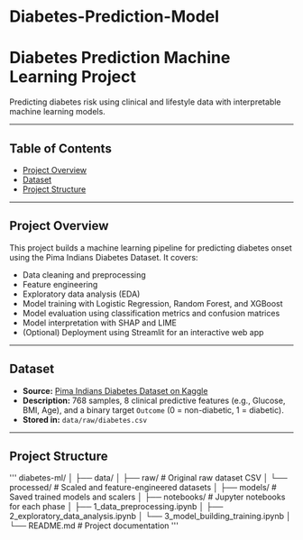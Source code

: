 # Diabetes-Prediction-Model
# Diabetes Prediction Machine Learning Project

Predicting diabetes risk using clinical and lifestyle data with interpretable machine learning models.

---

## Table of Contents

- [Project Overview](#project-overview)  
- [Dataset](#dataset)  
- [Project Structure](#project-structure)  


---

## Project Overview

This project builds a machine learning pipeline for predicting diabetes onset using the Pima Indians Diabetes Dataset. It covers:

- Data cleaning and preprocessing  
- Feature engineering  
- Exploratory data analysis (EDA)  
- Model training with Logistic Regression, Random Forest, and XGBoost  
- Model evaluation using classification metrics and confusion matrices  
- Model interpretation with SHAP and LIME  
- (Optional) Deployment using Streamlit for an interactive web app  

---

## Dataset

- **Source:** [Pima Indians Diabetes Dataset on Kaggle](https://www.kaggle.com/datasets/uciml/pima-indians-diabetes-database)  
- **Description:** 768 samples, 8 clinical predictive features (e.g., Glucose, BMI, Age), and a binary target `Outcome` (0 = non-diabetic, 1 = diabetic).  
- **Stored in:** `data/raw/diabetes.csv`

---

## Project Structure

''' diabetes-ml/
│
├── data/
│   ├── raw/             # Original raw dataset CSV
│   └── processed/       # Scaled and feature-engineered datasets
│
├── models/              # Saved trained models and scalers
│
├── notebooks/           # Jupyter notebooks for each phase
│   ├── 1_data_preprocessing.ipynb
│   ├── 2_exploratory_data_analysis.ipynb
│   └── 3_model_building_training.ipynb
│
└── README.md            # Project documentation
'''


